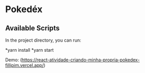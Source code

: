 # Pokedéx

## Available Scripts

In the project directory, you can run:

*yarn install
*yarn start

Demo: (https://react-atividade-criando-minha-propria-pokedex-fillipim.vercel.app/)
